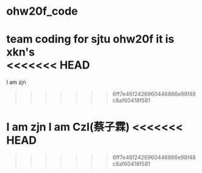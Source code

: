 # ohw20f_code
team coding for sjtu ohw20f
it is xkn's  
<<<<<<< HEAD
=======
I am zjn
>>>>>>> 6ff7e46f2426960446886e98f48c8af60418f581

I am zjn
I am Czl(蔡子霖)
<<<<<<< HEAD
=======

>>>>>>> 6ff7e46f2426960446886e98f48c8af60418f581
